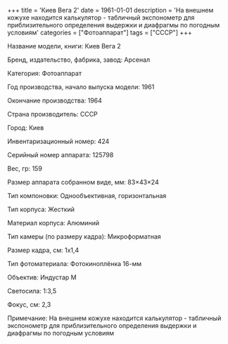 +++
title = 'Киев Вега 2'
date = 1961-01-01
description = 'На внешнем кожухе находится калькулятор - табличный экспонометр для приблизительного определения выдержки и диафрагмы по погодным условиям'
categories = ["Фотоаппарат"]
tags = ["СССР"]
+++

Название модели, книги: Киев Вега 2

Бренд, издательство, фабрика, завод: Арсенал

Категория: Фотоаппарат

Год производства, начало выпуска модели: 1961

Окончание производства: 1964

Страна производитель: СССР

Город: Киев

Инвентаризационный номер: 424

Серийный номер аппарата: 125798

Вес, гр: 159

Размер аппарата  собранном виде, мм: 83×43×24

Тип компоновки: Однообъективная, горизонтальная

Тип корпуса: Жесткий

Материал корпуса: Алюминий

Тип камеры (по размеру кадра): Микроформатная

Размер кадра, см: 1х1,4

Тип фотоматериала: Фотокиноплёнка 16-мм

Объектив: Индустар М

Светосила: 1:3,5

Фокус, см: 2,3

Примечание: На внешнем кожухе находится калькулятор - табличный экспонометр для приблизительного определения выдержки и диафрагмы по погодным условиям

